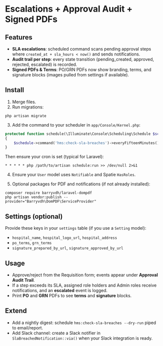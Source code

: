 # Escalations + Approval Audit + Signed PDFs

## Features
- **SLA escalations**: scheduled command scans pending approval steps where `created_at + sla_hours < now()` and sends notifications.
- **Audit trail per step**: every state transition (pending_created, approved, rejected, escalated) is recorded.
- **Signed PDFs & Terms**: PO/GRN PDFs now show branding, terms, and signature blocks (images pulled from settings if available).

## Install
1. Merge files.
2. Run migrations:
```
php artisan migrate
```
3. Add the command to your scheduler in `app/Console/Kernel.php`:
```php
protected function schedule(\Illuminate\Console\Scheduling\Schedule $schedule): void
{
    $schedule->command('hms:check-sla-breaches')->everyFifteenMinutes()->withoutOverlapping();
}
```
Then ensure your cron is set (typical for Laravel):
```
* * * * * php /path/to/artisan schedule:run >> /dev/null 2>&1
```

4. Ensure your `User` model uses `Notifiable` and Spatie `HasRoles`.

5. Optional packages for PDF and notifications (if not already installed):
```
composer require barryvdh/laravel-dompdf
php artisan vendor:publish --provider="Barryvdh\DomPDF\ServiceProvider"
```

## Settings (optional)
Provide these keys in your `settings` table (if you use a `Setting` model):
- `hospital_name`, `hospital_logo_url`, `hospital_address`
- `po_terms`, `grn_terms`
- `signature_prepared_by_url`, `signature_approved_by_url`

## Usage
- Approve/reject from the Requisition form; events appear under **Approval Audit Trail**.
- If a step exceeds its SLA, assigned role holders and Admin roles receive notifications, and an **escalated** event is logged.
- Print **PO** and **GRN** PDFs to see **terms** and **signature** blocks.

## Extend
- Add a nightly digest: schedule `hms:check-sla-breaches --dry-run` piped to email/report.
- Add Slack channel: create a Slack notifier in `SlaBreachedNotification::via()` when your Slack integration is ready.
